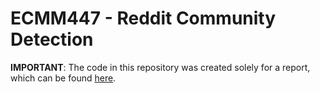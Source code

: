 # ECMM447 - Reddit Community Detection

**IMPORTANT**: The code in this repository was created solely for a report, which can be found [here](./docs/ECMM447___Report.pdf).